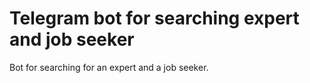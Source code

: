 # Telegram bot for searching expert and job seeker

Bot for searching for an expert and a job seeker.
